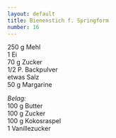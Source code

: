 ```yaml
---
layout: default
title: Bienenstich f. Springform
number: 16
---
```


250 g Mehl  
1 Ei  
70 g Zucker  
1/2 P. Backpulver  
etwas Salz  
50 g Margarine

*Belag:*  
100 g Butter  
100 g Zucker  
100 g Kokosraspel  
1 Vanillezucker

